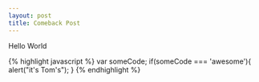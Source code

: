 ```yaml
---
layout: post
title: Comeback Post
---
```

Hello World

{% highlight javascript %}
    var someCode;
    if(someCode === 'awesome'){
       alert("it's Tom's");
    }
{% endhighlight %}